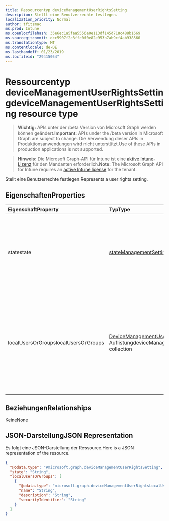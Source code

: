 ```yaml
---
title: Ressourcentyp deviceManagementUserRightsSetting
description: Stellt eine Benutzerrechte festlegen.
localization_priority: Normal
author: tfitzmac
ms.prod: Intune
ms.openlocfilehash: 35e6ec1a5faa5556a0e113df145d718c488b1669
ms.sourcegitcommit: dcc5907f2c3ffc0f0e82e953b7ab9cf4ab938360
ms.translationtype: MT
ms.contentlocale: de-DE
ms.lasthandoff: 01/23/2019
ms.locfileid: "29415054"
---
```

# <a name="devicemanagementuserrightssetting-resource-type"></a><span data-ttu-id="8f33f-103">Ressourcentyp deviceManagementUserRightsSetting</span><span class="sxs-lookup"><span data-stu-id="8f33f-103">deviceManagementUserRightsSetting resource type</span></span>

> <span data-ttu-id="8f33f-104">**Wichtig:** APIs unter der /beta Version von Microsoft Graph werden können geändert.</span><span class="sxs-lookup"><span data-stu-id="8f33f-104">**Important:** APIs under the /beta version in Microsoft Graph are subject to change.</span></span> <span data-ttu-id="8f33f-105">Die Verwendung dieser APIs in Produktionsanwendungen wird nicht unterstützt.</span><span class="sxs-lookup"><span data-stu-id="8f33f-105">Use of these APIs in production applications is not supported.</span></span>

> <span data-ttu-id="8f33f-106">**Hinweis:** Die Microsoft Graph-API für Intune ist eine [aktive Intune-Lizenz](https://go.microsoft.com/fwlink/?linkid=839381) für den Mandanten erforderlich.</span><span class="sxs-lookup"><span data-stu-id="8f33f-106">**Note:** The Microsoft Graph API for Intune requires an [active Intune license](https://go.microsoft.com/fwlink/?linkid=839381) for the tenant.</span></span>

<span data-ttu-id="8f33f-107">Stellt eine Benutzerrechte festlegen.</span><span class="sxs-lookup"><span data-stu-id="8f33f-107">Represents a user rights setting.</span></span>

## <a name="properties"></a><span data-ttu-id="8f33f-108">Eigenschaften</span><span class="sxs-lookup"><span data-stu-id="8f33f-108">Properties</span></span>
|<span data-ttu-id="8f33f-109">Eigenschaft</span><span class="sxs-lookup"><span data-stu-id="8f33f-109">Property</span></span>|<span data-ttu-id="8f33f-110">Typ</span><span class="sxs-lookup"><span data-stu-id="8f33f-110">Type</span></span>|<span data-ttu-id="8f33f-111">Beschreibung</span><span class="sxs-lookup"><span data-stu-id="8f33f-111">Description</span></span>|
|:---|:---|:---|
|<span data-ttu-id="8f33f-112">state</span><span class="sxs-lookup"><span data-stu-id="8f33f-112">state</span></span>|[<span data-ttu-id="8f33f-113">stateManagementSetting</span><span class="sxs-lookup"><span data-stu-id="8f33f-113">stateManagementSetting</span></span>](../resources/intune-deviceconfig-statemanagementsetting.md)|<span data-ttu-id="8f33f-114">Einstellung für Benutzerrechterichtlinien, die den aktuellen Status dieses Benutzers darstellt.</span><span class="sxs-lookup"><span data-stu-id="8f33f-114">Representing the current state of this user rights setting.</span></span> <span data-ttu-id="8f33f-115">Mögliche Werte sind: `notConfigured`, `blocked` und `allowed`.</span><span class="sxs-lookup"><span data-stu-id="8f33f-115">Possible values are: `notConfigured`, `blocked`, `allowed`.</span></span>|
|<span data-ttu-id="8f33f-116">localUsersOrGroups</span><span class="sxs-lookup"><span data-stu-id="8f33f-116">localUsersOrGroups</span></span>|<span data-ttu-id="8f33f-117">[DeviceManagementUserRightsLocalUserOrGroup](../resources/intune-deviceconfig-devicemanagementuserrightslocaluserorgroup.md) -Auflistung</span><span class="sxs-lookup"><span data-stu-id="8f33f-117">[deviceManagementUserRightsLocalUserOrGroup](../resources/intune-deviceconfig-devicemanagementuserrightslocaluserorgroup.md) collection</span></span>|<span data-ttu-id="8f33f-118">Eine Auflistung von lokalen Benutzern oder Gruppen, die auf Gerät festgelegt werden, wenn der Status dieser Einstellung zulässig ist, der darstellt.</span><span class="sxs-lookup"><span data-stu-id="8f33f-118">Representing a collection of local users or groups which will be set on device if the state of this setting is Allowed.</span></span> <span data-ttu-id="8f33f-119">Diese Sammlung darf maximal 500 Elemente enthalten.</span><span class="sxs-lookup"><span data-stu-id="8f33f-119">This collection can contain a maximum of 500 elements.</span></span>|

## <a name="relationships"></a><span data-ttu-id="8f33f-120">Beziehungen</span><span class="sxs-lookup"><span data-stu-id="8f33f-120">Relationships</span></span>
<span data-ttu-id="8f33f-121">Keine</span><span class="sxs-lookup"><span data-stu-id="8f33f-121">None</span></span>

## <a name="json-representation"></a><span data-ttu-id="8f33f-122">JSON-Darstellung</span><span class="sxs-lookup"><span data-stu-id="8f33f-122">JSON Representation</span></span>
<span data-ttu-id="8f33f-123">Es folgt eine JSON-Darstellung der Ressource.</span><span class="sxs-lookup"><span data-stu-id="8f33f-123">Here is a JSON representation of the resource.</span></span>
<!-- {
  "blockType": "resource",
  "@odata.type": "microsoft.graph.deviceManagementUserRightsSetting"
}
-->
``` json
{
  "@odata.type": "#microsoft.graph.deviceManagementUserRightsSetting",
  "state": "String",
  "localUsersOrGroups": [
    {
      "@odata.type": "microsoft.graph.deviceManagementUserRightsLocalUserOrGroup",
      "name": "String",
      "description": "String",
      "securityIdentifier": "String"
    }
  ]
}
```




